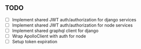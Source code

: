 TODO
--

* [ ] Implement shared JWT auth/authorization for django services
* [ ] Implement shared JWT auth/authorization for node services
* [ ] Implement shared graphql client for django
* [ ] Wrap ApolloClient with auth for node
* [ ] Setup token expiration
